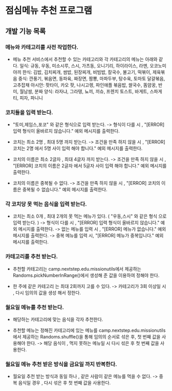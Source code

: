 # 점심메뉴 추천 프로그램

## 개발 기능 목록

### 메뉴와 카테고리를 사전 작업한다.

- 메뉴 추천 서비스에서 추천할 수 있는 카테고리와 각 카테고리의 메뉴는 아래와 같다.
  일식: 규동, 우동, 미소시루, 스시, 가츠동, 오니기리, 하이라이스, 라멘, 오코노미야끼
  한식: 김밥, 김치찌개, 쌈밥, 된장찌개, 비빔밥, 칼국수, 불고기, 떡볶이, 제육볶음
  중식: 깐풍기, 볶음면, 동파육, 짜장면, 짬뽕, 마파두부, 탕수육, 토마토 달걀볶음, 고추잡채
  아시안: 팟타이, 카오 팟, 나시고렝, 파인애플 볶음밥, 쌀국수, 똠얌꿍, 반미, 월남쌈, 분짜
  양식: 라자냐, 그라탱, 뇨끼, 끼슈, 프렌치 토스트, 바게트, 스파게티, 피자, 파니니

### 코치들을 입력 받는다.

- "토미,제임스,포코" 와 같은 형식으로 입력 받는다.
  -> 형식이 다를 시 , "[ERROR] 입력 형식이 올바르지 않습니다." 예외 메시지를 출력한다.

- 코치는 최소 2명 , 최대 5명 까지 받는다.
  -> 조건을 만족 하지 않을 시 , "[ERROR] 코치는 2명 에서 5명 사이 입력 해야 합니다." 예외 메시지를 출력한다.

- 코치의 이름은 최소 2글자 , 최대 4글자 까지 받는다.
  -> 조건을 만족 하지 않을 시 , "[ERROR] 코치의 이름은 2글자 에서 5글자 사이 입력 해야 합니다." 예외 메시지를 출력한다.

- 코치의 이름은 중복될 수 없다.
  -> 조건을 만족 하지 않을 시 , "[ERROR] 코치의 이름은 중복될 수 없습니다." 예외 메시지를 출력한다.

### 각 코치당 못 먹는 음식을 입력 받는다.

- 코치는 최소 0개 , 최대 2개의 못 먹는 메뉴가 있다.
  ( "우동,스시" 와 같은 형식 으로 입력 받는다. )
  -> 형식이 다를 시 , "[ERROR] 입력 형식이 올바르지 않습니다." 예외 메시지를 출력한다.
  -> 없는 메뉴를 입력 시 , "[ERROR] 메뉴가 없습니다." 예외 메시지를 출력한다.
  -> 중복 메뉴를 입력 시, "[ERROR] 메뉴가 중복입니다." 예외 메시지를 출력한다.

### 카테고리를 추천 받는다.

- 추천할 카테고리는 camp.nextstep.edu.missionutils에서 제공하는 Randoms.pickNumberInRange()에서
  생성해 준 값을 이용하여 정해야 한다.

- 한 주에 같은 카테고리 는 최대 2회까지 고를 수 있다.
  -> 카테고리가 3회 이상일 시 , 다시 임의의 값을 생성 해서 정한다.

### 월요일 메뉴를 추천 받는다.

- 해당하는 카테고리에 맞는 음식을 각자 추천한다.

- 추천할 메뉴는 정해진 카테고리에 있는 메뉴를 camp.nextstep.edu.missionutils에서
  제공하는 Randoms.shuffle()을 통해 임의의 순서로 섞은 후, 첫 번째 값을 사용해야 한다.
  -> 해당 음식이 , 먹지 못하는 메뉴일 시 다시 섞은 후 첫 번째 값을 사용한다.

### 월요일 메뉴 추천 받은 방식을 금요일 까지 반복한다.

- 월요일 추천 받는 방식과 동일 하나 , 같은 사람이 같은 메뉴를 먹을 수 없다.
  -> 중복 음식일 경우 , 다시 섞은 후 첫 번째 값을 사용한다.